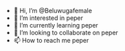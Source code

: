 - 👋 Hi, I’m @Beluwugafemale
- 👀 I’m interested in peper
- 🌱 I’m currently learning peper
- 💞️ I’m looking to collaborate on peper
- 📫 How to reach me peper

<!---
Beluwugafemale/Beluwugafemale is a ✨ special ✨ repository because its `README.md` (this file) appears on your GitHub profile.
You can click the Preview link to take a look at your changes.
--->

